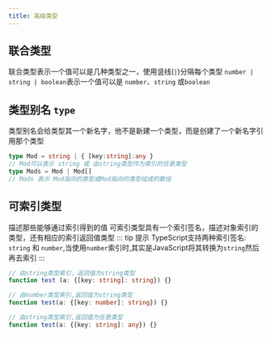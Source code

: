 ```yaml
---
title: 高级类型
---
```


## 联合类型
联合类型表示一个值可以是几种类型之一，使用竖线(`|`)分隔每个类型 `number | string | boolean`表示一个值可以是 `number`、`string` 或`boolean`

## 类型别名 `type`
类型别名会给类型其一个新名字，他不是新建一个类型，而是创建了一个新名字引用那个类型
```ts
type Mod = string | { [key:string]:any }
// Mod可以表示 string 或 由string类型作为索引的任意类型
type Mods = Mod | Mod[]
// Mods 表示 Mod指向的类型或Mod指向的类型组成的数组
```

## 可索引类型
描述那些能够通过索引得到的值
可索引类型具有一个索引签名，描述对象索引的类型，还有相应的索引返回值类型
::: tip 提示
TypeScript支持两种索引签名: `string` 和 `number`,当使用`number`索引时,其实是JavaScript将其转换为`string`然后再去索引
:::
```ts
// 由string类型索引，返回值为string类型
function test (a: {[key: string]: string}) {}

// 由number类型索引,返回值为string类型
function test(a: {[key: number]: string}) {}

// 由string类型索引,返回值为任意类型
function test(a: {[key: string]: any}) {}
```